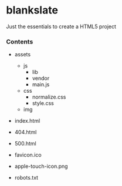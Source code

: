 # blankslate
Just the essentials to create a HTML5 project

### Contents

- assets
  - js
    - lib
    - vendor
    - main.js
  - css
    - normalize.css
    - style.css
  - img

- index.html
- 404.html
- 500.html
- favicon.ico
- apple-touch-icon.png
- robots.txt
